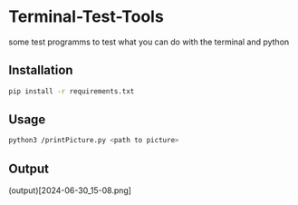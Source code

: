 # Terminal-Test-Tools

some test programms to test what you can do with the terminal and python


## Installation

```bash
pip install -r requirements.txt
```

## Usage

```bash
python3 /printPicture.py <path to picture>
```

## Output

(output)[2024-06-30_15-08.png]

